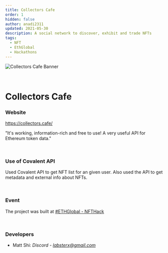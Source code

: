 ```yaml
---
title: Collectors Cafe
order: 1
hidden: false
author: anadi2311
updated: 2021-05-30
description: A social network to discover, exhibit and trade NFTs
tags:
  - NFT
  - EthGlobal
  - Hackathons
---
```


![Collectors Cafe Banner](../images/collectors-cafe-banner.png)

&nbsp;
# Collectors Cafe

### Website
https://collectors.cafe/

<Aside>

"It's working, information-rich and free to use! A very useful API for Ethereum token data."

</Aside>

&nbsp;
### Use of Covalent API
Used Covalent API to get NFT list for an given user. Also used the API to get metadata and external info about NFTs. 

&nbsp;
### Event
The project was built at [#ETHGlobal - NFTHack](https://www.covalenthq.com/blog/nfthack-winners-announcement/)

&nbsp;
### Developers

- Matt Shi: *Discord - labsterx@gmail.com*

